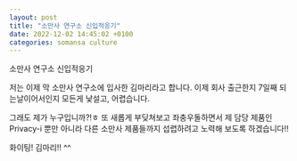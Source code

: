 ```yaml
---
layout: post
title: "소만사 연구소 신입적응기"
date: 2022-12-02 14:45:02 +0100
categories: somansa culture
---
```


소만사 연구소 신입적응기

저는 이제 막 소만사 연구소에 입사한 김마리라고 합니다.
이제 회사 출근한지 7일째 되는날이어서인지
모든게 낯설고, 어렵습니다.

그래도 제가 누구입니까?!ㅎ
또 새롭게 부딪쳐보고 좌충우돌하면서 
제 담당 제품인 Privacy-i 뿐만 아니라 
다른 소만사 제품들까지 섭렵하려고 노력해 보도록 하겠습니다!!

화이팅! 김마리!! ^^
